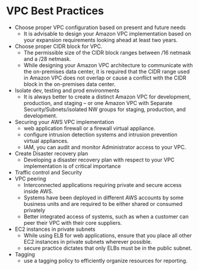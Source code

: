 # VPC Best Practices

- Choose proper VPC configuration based on present and future needs
    - It is advisable to design your Amazon VPC implementation based on your expansion requirements looking ahead at least two years. 
- Choose proper CIDR block for VPC.
    - The permissible size of the CIDR block ranges between /16 netmask and a /28 netmask.
    - While designing your Amazon VPC architecture to communicate with the on-premises data center, it is required that the CIDR range used in Amazon VPC does not overlap or cause a conflict with the CIDR block in the on-premises data center.
- Isolate dev, testing and prod environments
    - It is always better to create a distinct Amazon VPC for development, production, and staging – or one Amazon VPC with Separate Security/Subnets/isolated NW groups for staging, production, and development.
- Securing your AWS VPC implementation
    - web application firewall or a firewall virtual appliance.
    - configure intrusion detection systems and intrusion prevention virtual appliances.
    - IAM, you can audit and monitor Administrator access to your VPC.
- Create Disaster recovery plan
    - Developing a disaster recovery plan with respect to your VPC implementation is of critical importance
- Traffic control and Security
- VPC peering
    - Interconnected applications requiring private and secure access inside AWS.
    - Systems have been deployed in different AWS accounts by some business units and are required to be either shared or consumed privately
    - Better integrated access of systems, such as when a customer can peer their VPC with their core suppliers.
- EC2 instances in private subnets
    - While using ELB for web applications, ensure that you place all other EC2 instances in private subnets wherever possible. 
    - secure practice dictates that only ELBs must be in the public subnet.
- Tagging
    - use a tagging policy to efficiently organize resources for reporting. 